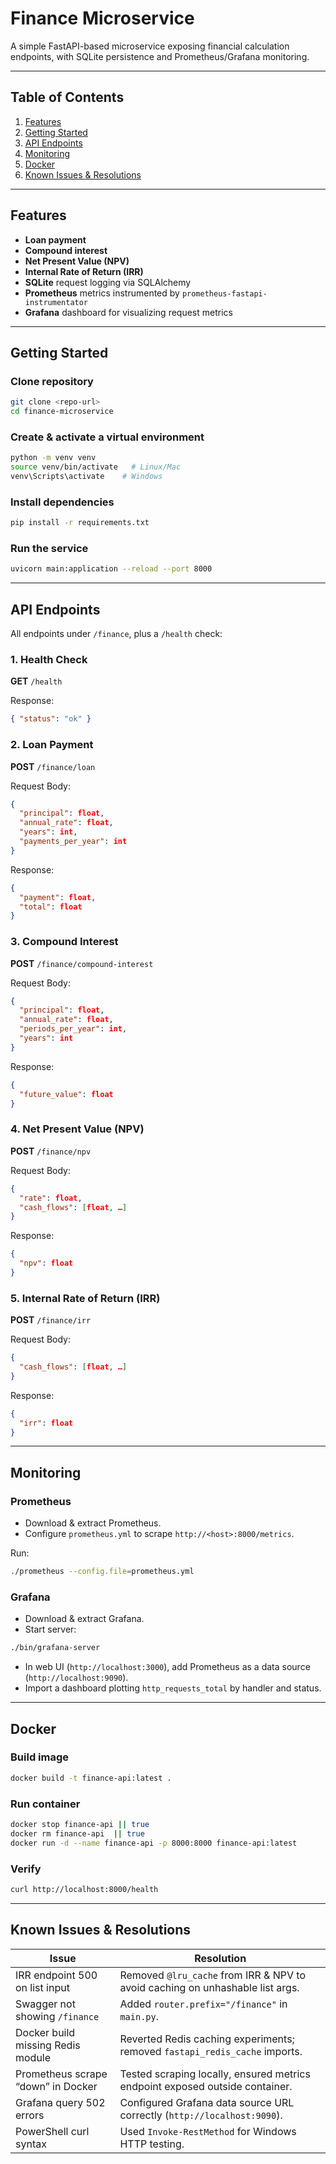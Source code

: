 
# Finance Microservice

A simple FastAPI-based microservice exposing financial calculation endpoints, with SQLite persistence and Prometheus/Grafana monitoring.

---

## Table of Contents

1. [Features](#features)  
2. [Getting Started](#getting-started)  
3. [API Endpoints](#api-endpoints)  
4. [Monitoring](#monitoring)  
5. [Docker](#docker)  
6. [Known Issues & Resolutions](#known-issues--resolutions)  

---

## Features

- **Loan payment**  
- **Compound interest**  
- **Net Present Value (NPV)**  
- **Internal Rate of Return (IRR)**  
- **SQLite** request logging via SQLAlchemy  
- **Prometheus** metrics instrumented by `prometheus-fastapi-instrumentator`  
- **Grafana** dashboard for visualizing request metrics  

---

## Getting Started

### Clone repository

```bash
git clone <repo-url>
cd finance-microservice
```

### Create & activate a virtual environment

```bash
python -m venv venv
source venv/bin/activate   # Linux/Mac
venv\Scripts\activate    # Windows
```

### Install dependencies

```bash
pip install -r requirements.txt
```

### Run the service

```bash
uvicorn main:application --reload --port 8000
```

---

## API Endpoints

All endpoints under `/finance`, plus a `/health` check:

### 1. Health Check

**GET** `/health`

Response:

```json
{ "status": "ok" }
```

### 2. Loan Payment

**POST** `/finance/loan`

Request Body:

```json
{
  "principal": float,
  "annual_rate": float,
  "years": int,
  "payments_per_year": int
}
```

Response:

```json
{
  "payment": float,
  "total": float
}
```

### 3. Compound Interest

**POST** `/finance/compound-interest`

Request Body:

```json
{
  "principal": float,
  "annual_rate": float,
  "periods_per_year": int,
  "years": int
}
```

Response:

```json
{
  "future_value": float
}
```

### 4. Net Present Value (NPV)

**POST** `/finance/npv`

Request Body:

```json
{
  "rate": float,
  "cash_flows": [float, …]
}
```

Response:

```json
{
  "npv": float
}
```

### 5. Internal Rate of Return (IRR)

**POST** `/finance/irr`

Request Body:

```json
{
  "cash_flows": [float, …]
}
```

Response:

```json
{
  "irr": float
}
```

---

## Monitoring

### Prometheus

- Download & extract Prometheus.
- Configure `prometheus.yml` to scrape `http://<host>:8000/metrics`.

Run:

```bash
./prometheus --config.file=prometheus.yml
```

### Grafana

- Download & extract Grafana.
- Start server:

```bash
./bin/grafana-server
```

- In web UI (`http://localhost:3000`), add Prometheus as a data source (`http://localhost:9090`).
- Import a dashboard plotting `http_requests_total` by handler and status.

---

## Docker

### Build image

```bash
docker build -t finance-api:latest .
```

### Run container

```bash
docker stop finance-api || true
docker rm finance-api  || true
docker run -d --name finance-api -p 8000:8000 finance-api:latest
```

### Verify

```bash
curl http://localhost:8000/health
```

---

## Known Issues & Resolutions

| Issue                                  | Resolution                                                            |
|----------------------------------------|-----------------------------------------------------------------------|
| IRR endpoint 500 on list input         | Removed `@lru_cache` from IRR & NPV to avoid caching on unhashable list args. |
| Swagger not showing `/finance`         | Added `router.prefix="/finance"` in `main.py`.                         |
| Docker build missing Redis module      | Reverted Redis caching experiments; removed `fastapi_redis_cache` imports. |
| Prometheus scrape “down” in Docker     | Tested scraping locally, ensured metrics endpoint exposed outside container. |
| Grafana query 502 errors               | Configured Grafana data source URL correctly (`http://localhost:9090`). |
| PowerShell curl syntax                 | Used `Invoke-RestMethod` for Windows HTTP testing.                      |
